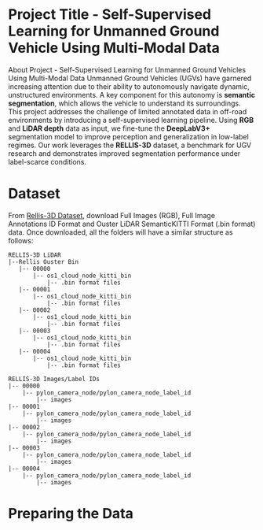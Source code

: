 # Project Title - Self-Supervised Learning for Unmanned Ground Vehicle Using Multi-Modal Data

About Project - Self-Supervised Learning for Unmanned Ground Vehicles Using Multi-Modal Data Unmanned Ground Vehicles (UGVs) have garnered increasing attention due to their
ability to autonomously navigate dynamic, unstructured environments. A key component for this autonomy is **semantic segmentation**, which allows the vehicle to understand its
surroundings.
This project addresses the challenge of limited annotated data in off-road environments by introducing a self-supervised learning pipeline. Using **RGB** and **LiDAR depth**
data as input, we fine-tune the **DeepLabV3+** segmentation model to improve perception and generalization in low-label regimes.
Our work leverages the **RELLIS-3D** dataset, a benchmark for UGV research and demonstrates improved segmentation performance under label-scarce conditions.

# Dataset
From [Rellis-3D Dataset](https://github.com/unmannedlab/RELLIS-3D), download Full Images (RGB), Full Image Annotations ID Format and Ouster LiDAR SemanticKITTI Format (.bin format) data. Once downloaded, all the folders will have a similar structure as follows:

```
RELLIS-3D LiDAR
|--Rellis Ouster Bin
   |-- 00000
       |-- os1_cloud_node_kitti_bin
           |-- .bin format files
   |-- 00001
       |-- os1_cloud_node_kitti_bin
           |-- .bin format files
   |-- 00002
       |-- os1_cloud_node_kitti_bin
           |-- .bin format files
   |-- 00003
       |-- os1_cloud_node_kitti_bin
           |-- .bin format files
   |-- 00004
       |-- os1_cloud_node_kitti_bin
           |-- .bin format files

RELLIS-3D Images/Label IDs
|-- 00000
    |-- pylon_camera_node/pylon_camera_node_label_id
        |-- images
|-- 00001
    |-- pylon_camera_node/pylon_camera_node_label_id
        |-- images
|-- 00002
    |-- pylon_camera_node/pylon_camera_node_label_id
        |-- images
|-- 00003
    |-- pylon_camera_node/pylon_camera_node_label_id
        |-- images
|-- 00004
    |-- pylon_camera_node/pylon_camera_node_label_id
        |-- images        
```

# Preparing the Data
   

